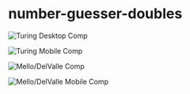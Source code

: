 # number-guesser-doubles

![Turing Desktop Comp]("http://frontend.turing.io/assets/images/projects/number-guesser/week2-numberguesser-01.jpg")

![Turing Mobile Comp]("http://frontend.turing.io/assets/images/projects/number-guesser/week2-numberguesser-03.jpg")

![Mello/DelValle Comp]("https://imgur.com/8eDNAqi.png")

![Mello/DelValle Mobile Comp]("https://i.imgur.com/gWcFLJ9.png")

